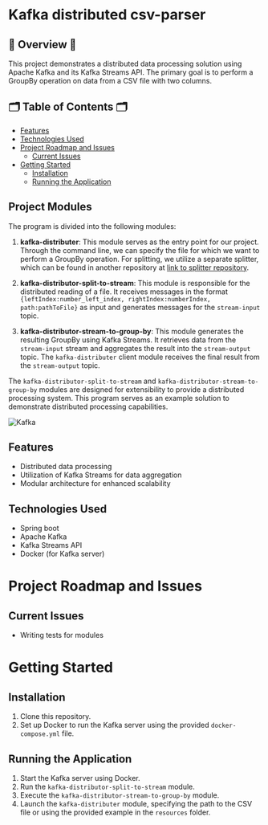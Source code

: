 # Kafka distributed csv-parser

## 🔎 Overview 🔎
This project demonstrates a distributed data processing solution using Apache Kafka and its Kafka Streams API. The primary goal is to perform a GroupBy operation on data from a CSV file with two columns.

## 🗂️ Table of Contents 🗂️
- [Features](#features)
- [Technologies Used](#technologies-used)
- [Project Roadmap and Issues](#project-roadmap-and-issues)
    - [Current Issues](#current-issues)
- [Getting Started](#getting-started)
    - [Installation](#installation)
    - [Running the Application](#tunning-the-application)
  

## Project Modules

The program is divided into the following modules:

1. **kafka-distributer**: This module serves as the entry point for our project. Through the command line, we can specify the file for which we want to perform a GroupBy operation. For splitting, we utilize a separate splitter, which can be found in another repository at [link to splitter repository](link-to-splitter-repository).

2. **kafka-distributor-split-to-stream**: This module is responsible for the distributed reading of a file. It receives messages in the format `{leftIndex:number_left_index, rightIndex:numberIndex, path:pathToFile}` as input and generates messages for the `stream-input` topic.

3. **kafka-distributor-stream-to-group-by**: This module generates the resulting GroupBy using Kafka Streams. It retrieves data from the `stream-input` stream and aggregates the result into the `stream-output` topic. The `kafka-distributer` client module receives the final result from the `stream-output` topic.

The `kafka-distributor-split-to-stream` and `kafka-distributor-stream-to-group-by` modules are designed for extensibility to provide a distributed processing system. This program serves as an example solution to demonstrate distributed processing capabilities.


![Kafka](https://github.com/borumv/kafka-distributed-parser/assets/86356857/8e07aa60-25ba-4929-a65a-e7bdc3d473f9)

## Features

- Distributed data processing
- Utilization of Kafka Streams for data aggregation
- Modular architecture for enhanced scalability

## Technologies Used

- Spring boot
- Apache Kafka
- Kafka Streams API
- Docker (for Kafka server)


# Project Roadmap and Issues

## Current Issues

- Writing tests for modules


# Getting Started

## Installation

1. Clone this repository.
2. Set up Docker to run the Kafka server using the provided `docker-compose.yml` file.


## Running the Application

1. Start the Kafka server using Docker.
2. Run the `kafka-distributor-split-to-stream` module.
3. Execute the `kafka-distributor-stream-to-group-by` module.
4. Launch the `kafka-distributer` module, specifying the path to the CSV file or using the provided example in the `resources` folder.

